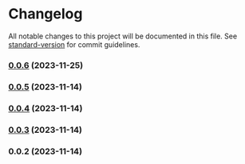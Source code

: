 # Changelog

All notable changes to this project will be documented in this file. See [standard-version](https://github.com/conventional-changelog/standard-version) for commit guidelines.

### [0.0.6](https://github.com/gipo355/eslint-config-gipo355/compare/v0.0.5...v0.0.6) (2023-11-25)

### [0.0.5](https://github.com/gipo355/eslint-config-gipo355/compare/v0.0.4...v0.0.5) (2023-11-14)

### [0.0.4](https://github.com/gipo355/eslint-config-gipo355/compare/v0.0.3...v0.0.4) (2023-11-14)

### [0.0.3](https://github.com/gipo355/eslint-config-gipo355/compare/v0.0.2...v0.0.3) (2023-11-14)

### 0.0.2 (2023-11-14)
